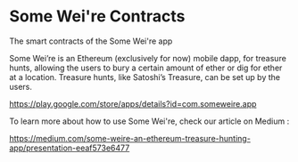 # Some Wei're Contracts

The smart contracts of the Some Wei're app 

Some Wei’re is an Ethereum (exclusively for now) mobile dapp, for treasure hunts, allowing the users to bury a certain amount of ether or dig for ether at a location. Treasure hunts, like Satoshi’s Treasure, can be set up by the users.

https://play.google.com/store/apps/details?id=com.someweire.app

To learn more about how to use Some Wei're, check our article on Medium : 

https://medium.com/some-weire-an-ethereum-treasure-hunting-app/presentation-eeaf573e6477

